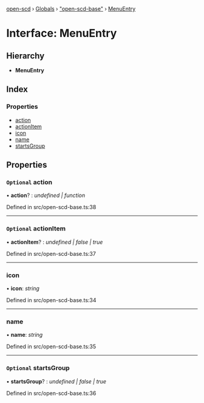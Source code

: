 [open-scd](../README.md) › [Globals](../globals.md) › ["open-scd-base"](../modules/_open_scd_base_.md) › [MenuEntry](_open_scd_base_.menuentry.md)

# Interface: MenuEntry

## Hierarchy

* **MenuEntry**

## Index

### Properties

* [action](_open_scd_base_.menuentry.md#optional-action)
* [actionItem](_open_scd_base_.menuentry.md#optional-actionitem)
* [icon](_open_scd_base_.menuentry.md#icon)
* [name](_open_scd_base_.menuentry.md#name)
* [startsGroup](_open_scd_base_.menuentry.md#optional-startsgroup)

## Properties

### `Optional` action

• **action**? : *undefined | function*

Defined in src/open-scd-base.ts:38

___

### `Optional` actionItem

• **actionItem**? : *undefined | false | true*

Defined in src/open-scd-base.ts:37

___

###  icon

• **icon**: *string*

Defined in src/open-scd-base.ts:34

___

###  name

• **name**: *string*

Defined in src/open-scd-base.ts:35

___

### `Optional` startsGroup

• **startsGroup**? : *undefined | false | true*

Defined in src/open-scd-base.ts:36
